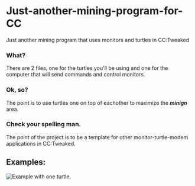 # Just-another-mining-program-for-CC
Just another mining program that uses monitors and turtles in CC:Tweaked

### What?
There are 2 files, one for the turtles you'll be using and one for the computer that will send commands and control monitors.

### Ok, so?
The point is to use turtles one on top of eachother to maximize the ***minign*** area.

### Check your spelling man.
The point of the project is to be a template for other monitor-turtle-modem applications in CC:Tweaked.

## Examples:
![Example with one turtle.](https://user-images.githubusercontent.com/113848275/190916394-907104e0-a977-4464-b449-40a8c18fbe32.png)
